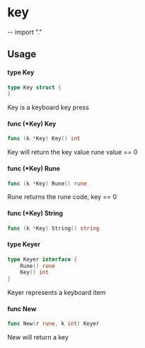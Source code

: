 # key
--
    import "."


## Usage

#### type Key

```go
type Key struct {
}
```

Key is a keyboard key press

#### func (*Key) Key

```go
func (k *Key) Key() int
```
Key will return the key value rune value == 0

#### func (*Key) Rune

```go
func (k *Key) Rune() rune
```
Rune returns the rune code, key == 0

#### func (*Key) String

```go
func (k *Key) String() string
```

#### type Keyer

```go
type Keyer interface {
	Rune() rune
	Key() int
}
```

Keyer represents a keyboard item

#### func  New

```go
func New(r rune, k int) Keyer
```
New will return a key

